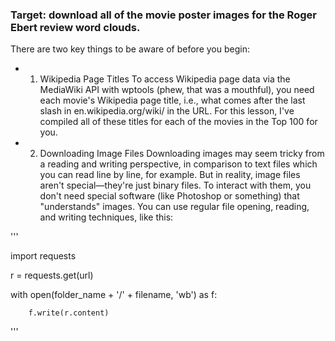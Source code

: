### Target: download all of the movie poster images for the Roger Ebert review word clouds.

There are two key things to be aware of before you begin:

* 1. Wikipedia Page Titles
To access Wikipedia page data via the MediaWiki API with wptools (phew, that was a mouthful), you need each movie's Wikipedia page title, i.e., what comes after the last slash in en.wikipedia.org/wiki/ in the URL. For this lesson, I've compiled all of these titles for each of the movies in the Top 100 for you.
* 2. Downloading Image Files
Downloading images may seem tricky from a reading and writing perspective, in comparison to text files which you can read line by line, for example. But in reality, image files aren't special—they're just binary files. To interact with them, you don't need special software (like Photoshop or something) that "understands" images. You can use regular file opening, reading, and writing techniques, like this:  

'''  

import requests  

r = requests.get(url)  

with open(folder_name + '/' + filename, 'wb') as f:  

        f.write(r.content)  
'''

